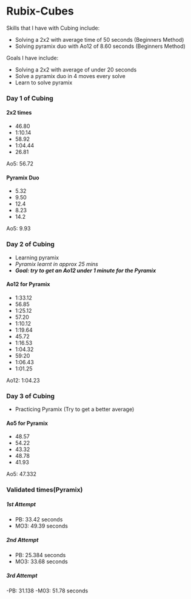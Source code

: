 # Rubix-Cubes
Skills that I have with Cubing include:
- Solving a 2x2 with average time of 50 seconds (Beginners Method)
- Solving pyramix duo with Ao12 of 8.60 seconds (Beginners Method)
  
 Goals I have include:
 - Solving a 2x2 with average of under 20 seconds
 - Solve a pyramix duo in 4 moves every solve
 - Learn to solve pyramix
 
 ### Day 1 of Cubing
 #### 2x2 times
 - 46.80
 - 1:10.14
 - 58.92
 - 1:04.44
 - 26.81
  <enter>
  Ao5: 56.72

 #### Pyramix Duo
 - 5.32
 - 9.50
 - 12.4
 - 8.23
 - 14.2
  <enter>
 Ao5: 9.93
  <enter>
    
 ### Day 2 of Cubing
 - Learning pyramix 
 - *Pyramix learnt in approx 25 mins*
 - ***Goal: try to get an Ao12 under 1 minute for the Pyramix***
    
 #### Ao12 for Pyramix
 - 1:33.12
 - 56.85
 - 1:25.12
 - 57.20
 - 1:10.12
 - 1:19.64
 - 45.72
 - 1:16.53
 - 1:04.32
 - 59:20 
 - 1:06.43
 - 1:01.25
 <enter>
 Ao12: 1:04.23
  
  ### Day 3 of Cubing 
  - Practicing Pyramix (Try to get a better average)
  
   #### Ao5 for Pyramix
   - 48.57
   - 54.22
   - 43.32
   - 48.78
   - 41.93
   <enter>
  Ao5: 47.332
  
  
  ### Validated times(Pyramix)
  
  ##### 1st Attempt
  - PB: 33.42 seconds
  - MO3: 49.39 seconds
  
 ##### 2nd Attempt
 - PB: 25.384 seconds
 - MO3: 33.68 seconds
 
 ##### 3rd Attempt
 -PB: 31.138
 -M03: 51.78 seconds
 
  
 
 
 
 
